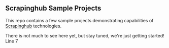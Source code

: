 ## Scrapinghub Sample Projects

This repo contains a few sample projects demonstrating capabilities
of [Scrapinghub](https://scrapinghub.com) technologies.

There is not much to see here yet, but stay tuned, we're just getting started!
Line 7
